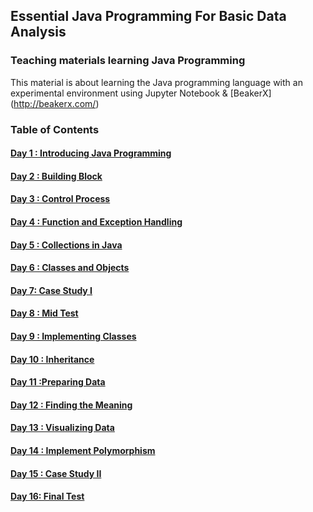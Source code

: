 ## Essential Java Programming For Basic Data Analysis
### Teaching materials learning Java Programming  

This material is about learning the Java programming language with an experimental environment using Jupyter Notebook & [BeakerX] (http://beakerx.com/) 

### Table of Contents

#### [Day    1 : Introducing Java Programming](./1_Intro_Java.ipynb)
#### [Day    2 : Building Block](./2_BuildingBlock.ipynb)
#### [Day    3 : Control Process](./3_ControlProcess.ipynb)
#### [Day    4 : Function and Exception Handling](./4_FunctionException.ipynb)
#### [Day    5 : Collections in Java ](./5_CollectionsJava.ipynb)
#### [Day    6 : Classes and Objects](./6_ClassesObjects.ipynb)
#### [Day    7:  Case Study I](./README.md)
#### [Day    8 : Mid Test](./README.md)
#### [Day    9 : Implementing Classes](./README.md)
#### [Day  10 : Inheritance](./README.md)
#### [Day  11 :Preparing Data](./README.md)
#### [Day  12 : Finding the Meaning](./README.md)
#### [Day  13 : Visualizing Data](./README.md)
#### [Day  14 : Implement Polymorphism](./README.md)
#### [Day  15 : Case Study II](./README.md)
#### [Day  16:  Final Test](./README.md)
